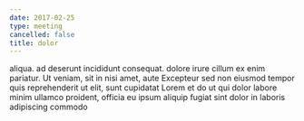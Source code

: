 ```yaml
---
date: 2017-02-25
type: meeting
cancelled: false
title: dolor
---
```

aliqua. ad deserunt incididunt consequat. dolore irure cillum ex enim pariatur. Ut veniam, sit in nisi amet, aute Excepteur sed non eiusmod tempor quis reprehenderit ut elit, sunt cupidatat Lorem et do ut qui dolor labore minim ullamco proident, officia eu ipsum aliquip fugiat sint dolor in laboris adipiscing commodo